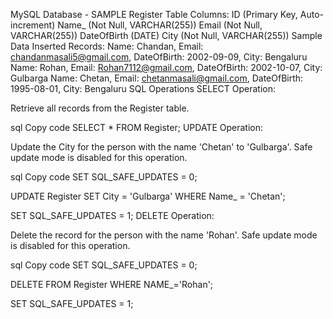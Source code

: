 MySQL Database - SAMPLE
Register Table
Columns:
ID (Primary Key, Auto-increment)
Name_ (Not Null, VARCHAR(255))
Email (Not Null, VARCHAR(255))
DateOfBirth (DATE)
City (Not Null, VARCHAR(255))
Sample Data
Inserted Records:
Name: Chandan, Email: chandanmasali5@gmail.com, DateOfBirth: 2002-09-09, City: Bengaluru
Name: Rohan, Email: Rohan7112@gmail.com, DateOfBirth: 2002-10-07, City: Gulbarga
Name: Chetan, Email: chetanmasali@gmail.com, DateOfBirth: 1995-08-01, City: Bengaluru
SQL Operations
SELECT Operation:

Retrieve all records from the Register table.

sql
Copy code
SELECT * FROM Register;
UPDATE Operation:

Update the City for the person with the name 'Chetan' to 'Gulbarga'. Safe update mode is disabled for this operation.

sql
Copy code
SET SQL_SAFE_UPDATES = 0;

UPDATE Register
SET City = 'Gulbarga'
WHERE Name_ = 'Chetan';

SET SQL_SAFE_UPDATES = 1;
DELETE Operation:

Delete the record for the person with the name 'Rohan'. Safe update mode is disabled for this operation.

sql
Copy code
SET SQL_SAFE_UPDATES = 0;

DELETE FROM Register WHERE NAME_='Rohan';

SET SQL_SAFE_UPDATES = 1;
